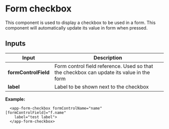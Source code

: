 # Form checkbox

This component is used to display a checkbox to be used in a form.
This component will automatically update its value in form when pressed.

## Inputs

| Input                 | Description                                                                              |
| --------------------- | ---------------------------------------------------------------------------------------- |
| **formControlField**  | Form control field reference. Used so that the checkbox can update its value in the form |
| **label**             | Label to be shown next to the checkbox                                                   |

**Example:**

```
  <app-form-checkbox formControlName="name" [formControlField]="f.name"
    label="test label">
  </app-form-checkbox>
```
